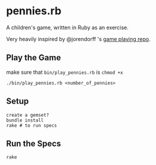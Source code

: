 # pennies.rb
A children's game, written in Ruby as an exercise.

Very heavily inspired by @jorendorff 's [game playing repo](https://github.com/jorendorff/game-playing).

## Play the Game
make sure that `bin/play_pennies.rb` is `chmod +x`
```
./bin/play_pennies.rb <number_of_pennies>
```

## Setup
```
create a gemset?
bundle install
rake # to run specs
```

## Run the Specs
`rake`
